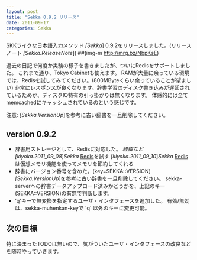 ```yaml
---
layout: post
title: "Sekka 0.9.2 リリース"
date: 2011-09-17
categories: Sekka
---
```

SKKライクな日本語入力メソッド *[Sekka*] 0.9.2をリリースしました。(リリースノート *[Sekka.ReleaseNote*])
 ##(img-m http://mrg.bz/NbpKsE)

過去の日記で何度か実験の様子を書きましたが、ついにRedisをサポートしました。
これまで通り、Tokyo Cabinetも使えます。
RAMが大量に余っている環境では、Redisを試してみてください。(800MByteくらい余っていることが望ましい)
非常にレスポンスが良くなります。辞書学習のディスク書き込みが遅延されているためか、ディスクIO特有の引っ掛かりは無くなります。
体感的には全てmemcachedにキャッシュされているのという感じです。

注意:  *[Sekka.VersionUp*]を参考に古い辞書を一旦削除してください。

## version 0.9.2
- 辞書用ストレージとして、Redisに対応した。
 *経緯など*
  *[kiyoka.2011_09_08*]*Sekka* [Redis](http://redis.io/)を試す
  *[kiyoka.2011_09_10*]*Sekka* [Redis](http://redis.io/)は仮想メモリ機能を使ってメモリを節約してくれる
- 辞書にバージョン番号を含めた。(key=SEKKA::VERSION)
  *[Sekka.VersionUp*]を参考に古い辞書を一旦削除してください。
  sekka-serverへの辞書データアップロード済みかどうかを、上記のキー(SEKKA::VERSION)の有無で判断します。
- 'q'キーで無変換を指定するユーザ・インタフェースを追加した。
  有効/無効は、sekka-muhenkan-keyで 'q' 以外のキーに変更可能。

## 次の目標
特に決まったTODOは無いので、気がついたユーザ・インタフェースの改良などを随時やっていきます。
